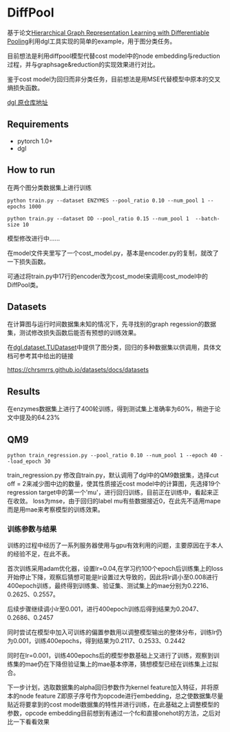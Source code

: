 # DiffPool
基于论文[Hierarchical Graph Representation Learning with Differentiable Pooling](https://papers.nips.cc/paper/2018/file/e77dbaf6759253c7c6d0efc5690369c7-Paper.pdf)利用dgl工具实现的简单的example，用于图分类任务。

目前想法是利用diffpool模型代替cost model中的node embedding与reduction过程，并与graphsage&reduction的实现效果进行对比。

鉴于cost model为回归而非分类任务，目前想法是用MSE代替模型中原本的交叉熵损失函数。

[dgl 原仓库地址](https://github.com/dmlc/dgl/tree/master/examples/pytorch/diffpool)

## Requirements
- pytorch 1.0+
- dgl

## How to run
在两个图分类数据集上进行训练

`python train.py --dataset ENZYMES --pool_ratio 0.10 --num_pool 1 --epochs 1000`

`python train.py --dataset DD --pool_ratio 0.15 --num_pool 1  --batch-size 10`

模型修改进行中......

在model文件夹里写了一个cost_model.py，基本是encoder.py的复制，就改了一下损失函数。

可通过将train.py中17行的encoder改为cost_model来调用cost_model中的DiffPool类。

## Datasets
在计算图与运行时间数据集未知的情况下，先寻找别的graph regession的数据集，测试修改损失函数后能否有预想的训练效果。

在[dgl.dataset.TUDataset](http://docs.dgl.ai/api/python/dgl.data.html#tu-dataset)中提供了图分类，回归的多种数据集以供调用，具体文档可参考其中给出的链接

https://chrsmrrs.github.io/datasets/docs/datasets

## Results

在enzymes数据集上进行了400轮训练，得到测试集上准确率为60%，稍逊于论文中提及的64.23%

## QM9
`python train_regression.py --pool_ratio 0.10 --num_pool 1 --epoch 40 --load_epoch 30`

train_regression.py 修改自train.py，默认调用了dgl中的QM9数据集，选择cut off = 2来减少图中边的数量，使其性质接近cost model中的计算图，先选择19个regression target中的第一个'mu'，进行回归训练，目前正在训练中，看起来正在收敛。
loss为mse，由于回归的label mu有些数据接近0，在此先不适用mape而是用mae来考察模型的训练效果。
### 训练参数与结果
训练的过程中经历了一系列服务器使用与gpu有效利用的问题，主要原因在于本人的经验不足，在此不表。

首次训练采用adam优化器，设置lr=0.04,在学习约100个epoch后训练集上的loss开始停止下降，观察后猜想可能是lr设置过大导致的，因此将lr调小至0.008进行400epoch训练，最终得到训练集、验证集、测试集上的mae分别为0.2216、0.2625、0.2557。

后续步骤继续调小lr至0.001，进行400epoch训练后得到结果为0.2047、0.2686、0.2457

同时尝试在模型中加入可训练的偏置参数用以调整模型输出的整体分布，训练lr仍为0.001，训练400epochs，得到结果为0.2117、0.2533、0.2442

同时在lr=0.001，训练400epochs后的模型参数基础上又进行了训练，观察到训练集的mae仍在下降但验证集上的mae基本停滞，猜想模型已经在训练集上过拟合。

下一步计划，选取数据集的alpha回归参数作为kernel feature加入特征，并将原本的node feature Z即原子序号作为opcode进行embedding，总之使数据集尽量贴近将要拿到的cost model数据集的特性并进行训练，在此基础之上调整模型的参数，opcode embedding目前想到有通过一个fc和直接onehot的方法，之后对比一下看看效果
